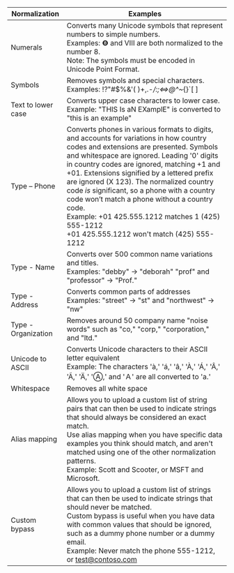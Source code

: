| Normalization       | Examples               |
| ------------------- | ---------------------- |
| Numerals            | Converts many Unicode symbols that represent numbers to simple numbers.<br>Examples: ❽ and Ⅷ are both normalized to the number 8.<br>Note: The symbols must be encoded in Unicode Point Format.  |
| Symbols             | Removes symbols and special characters.<br>Examples: !?"#$%&'( )+,.-_/:;<=>@^_\~{}`[ ]     |
| Text to lower case  | Converts upper case characters to lower case. <br>Example: "THIS Is aN EXamplE" is converted to "this is an example"   |
| Type – Phone        | Converts phones in various formats to digits, and accounts for variations in how country codes and extensions are presented. Symbols and whitespace are ignored. Leading '0' digits in country codes are ignored, matching +1 and +01. Extensions signified by a lettered prefix are ignored (X 123). The normalized country code *is* significant, so a phone with a country code won’t match a phone without a country code. <br>Example: +01 425.555.1212 matches 1 (425) 555-1212 <br>+01 425.555.1212 won't match (425) 555-1212 |
| Type - Name         | Converts over 500 common name variations and titles. <br>Examples: "debby" -> "deborah" "prof" and "professor" -> "Prof." |
| Type - Address      | Converts common parts of addresses <br>Examples: "street" -> "st" and "northwest" -> "nw"  |
| Type - Organization | Removes around 50 company name "noise words" such as "co," "corp," "corporation," and "ltd."  |
| Unicode to ASCII    | Converts Unicode characters to their ASCII letter equivalent <br>Example: The characters 'à,' 'á,' 'â,' 'À,' 'Á,' 'Â,' 'Ã,' 'Ä,' 'Ⓐ,' and 'Ａ' are all converted to 'a.'  |
| Whitespace          | Removes all white space         |
| Alias mapping       | Allows you to upload a custom list of string pairs that can then be used to indicate strings that should always be considered an exact match. <br>Use alias mapping when you have specific data examples you think should match, and aren't matched using one of the other normalization patterns. <br>Example: Scott and Scooter, or MSFT and Microsoft. |
| Custom bypass       | Allows you to upload a custom list of strings that can then be used to indicate strings that should never be matched.<br>Custom bypass is useful when you have data with common values that should be ignored, such as a dummy phone number or a dummy email. <br>Example: Never match the phone 555-1212, or test@contoso.com   |
